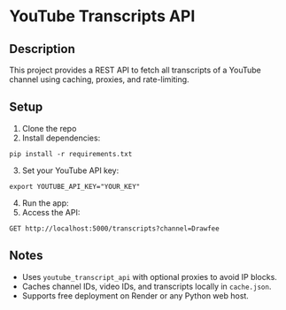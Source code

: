 # YouTube Transcripts API

## Description
This project provides a REST API to fetch all transcripts of a YouTube channel using caching, proxies, and rate-limiting.

## Setup

1. Clone the repo
2. Install dependencies:
```
pip install -r requirements.txt
```
3. Set your YouTube API key:
```
export YOUTUBE_API_KEY="YOUR_KEY"
```
4. Run the app:
5. Access the API:
```
GET http://localhost:5000/transcripts?channel=Drawfee
```


## Notes
- Uses `youtube_transcript_api` with optional proxies to avoid IP blocks.
- Caches channel IDs, video IDs, and transcripts locally in `cache.json`.
- Supports free deployment on Render or any Python web host.
